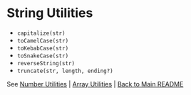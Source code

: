 # String Utilities

- `capitalize(str)`
- `toCamelCase(str)`
- `toKebabCase(str)`
- `toSnakeCase(str)`
- `reverseString(str)`
- `truncate(str, length, ending?)`

See [Number Utilities](./NUMBER_UTILS.md) | [Array Utilities](./ARRAY_UTILS.md) | [Back to Main README](../README.md)
